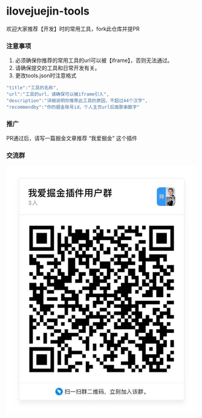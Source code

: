 # ilovejuejin-tools


欢迎大家推荐【开发】时的常用工具，fork此仓库并提PR


### 注意事项

1. 必须确保你推荐的常用工具的url可以被【iframe】，否则无法通过。
2. 请确保提交的工具和日常开发有关。
2. 更改tools.json时注意格式

~~~javascript
"title":"工具的名称",
"url":"工具的url，请确保可以被iframe引入",
"description":"详细说明你推荐此工具的原因，不超过44个汉字",
"recommendby":"你的掘金账号id，个人主页url后面那串数字"
~~~

### 推广

PR通过后，请写一篇掘金文章推荐 “我爱掘金” 这个插件

### 交流群

![](dingtalk.jpg)